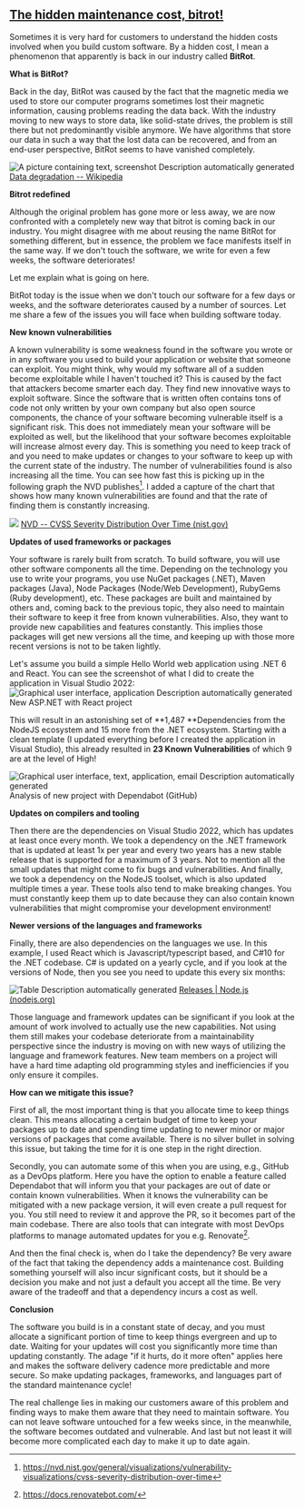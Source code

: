 ## [The hidden maintenance cost, bitrot!](https://fluentbytes.com/?p=9224)

Sometimes it is very hard for customers to understand the hidden costs
involved when you build custom software. By a hidden cost, I mean a
phenomenon that apparently is back in our industry called **BitRot**.

**What is BitRot?**

Back in the day, BitRot was caused by the fact that the magnetic media
we used to store our computer programs sometimes lost their magnetic
information, causing problems reading the data back. With the industry
moving to new ways to store data, like solid-state drives, the problem
is still there but not predominantly visible anymore. We have algorithms
that store our data in such a way that the lost data can be recovered,
and from an end-user perspective, BitRot seems to have vanished
completely.

![A picture containing text, screenshot Description automatically
generated](./media/image1.png)
[Data degradation --
Wikipedia](https://en.wikipedia.org/wiki/Data_degradation)

**Bitrot redefined**

Although the original problem has gone more or less away, we are now
confronted with a completely new way that bitrot is coming back in our
industry. You might disagree with me about reusing the name BitRot for
something different, but in essence, the problem we face manifests
itself in the same way. If we don't touch the software, we write for
even a few weeks, the software deteriorates!

Let me explain what is going on here.

BitRot today is the issue when we don't touch our software for a few
days or weeks, and the software deteriorates caused by a number of
sources. Let me share a few of the issues you will face when building
software today.

**New known vulnerabilities**

A known vulnerability is some weakness found in the software you wrote
or in any software you used to build your application or website that
someone can exploit. You might think, why would my software all of a
sudden become exploitable while I haven't touched it? This is caused by
the fact that attackers become smarter each day. They find new
innovative ways to exploit software. Since the software that is written
often contains tons of code not only written by your own company but
also open source components, the chance of your software becoming
vulnerable itself is a significant risk. This does not immediately mean
your software will be exploited as well, but the likelihood that your
software becomes exploitable will increase almost every day. This is
something you need to keep track of and you need to make updates or
changes to your software to keep up with the current state of the
industry. The number of vulnerabilities found is also increasing all the
time. You can see how fast this is picking up in the following graph the
NVD publishes[^1]. I added a capture of the chart that shows how many
known vulnerabilities are found and that the rate of finding them is
constantly increasing.

![](./media/image2.png)
[NVD -- CVSS Severity Distribution Over
Time
(nist.gov)](https://nvd.nist.gov/general/visualizations/vulnerability-visualizations/cvss-severity-distribution-over-time)

**Updates of used frameworks or packages**

Your software is rarely built from scratch. To build software, you will
use other software components all the time. Depending on the technology
you use to write your programs, you use NuGet packages (.NET), Maven
packages (Java), Node Packages (Node/Web Development), RubyGems (Ruby
development), etc. These packages are built and maintained by others
and, coming back to the previous topic, they also need to maintain their
software to keep it free from known vulnerabilities. Also, they want to
provide new capabilities and features constantly. This implies those
packages will get new versions all the time, and keeping up with those
more recent versions is not to be taken lightly.

Let's assume you build a simple Hello World web application using .NET 6
and React. You can see the screenshot of what I did to create the
application in Visual Studio 2022:\
![Graphical user interface, application Description automatically
generated](./media/image3.png)
New ASP.NET with React project

This will result in an astonishing set of **1,487 **Dependencies from
the NodeJS ecosystem and 15 more from the .NET ecosystem. Starting with
a clean template (I updated everything before I created the application
in Visual Studio), this already resulted in **23 Known
Vulnerabilities** of which 9 are at the level of High!

![Graphical user interface, text, application, email Description
automatically generated](./media/image4.png)
Analysis of new project with Dependabot (GitHub)

**Updates on compilers and tooling**

Then there are the dependencies on Visual Studio 2022, which has updates
at least once every month. We took a dependency on the .NET framework
that is updated at least 1x per year and every two years has a new
stable release that is supported for a maximum of 3 years. Not to
mention all the small updates that might come to fix bugs and
vulnerabilities. And finally, we took a dependency on the NodeJS
toolset, which is also updated multiple times a year. These tools also
tend to make breaking changes. You must constantly keep them up to date
because they can also contain known vulnerabilities that might
compromise your development environment!

**Newer versions of the languages and frameworks**

Finally, there are also dependencies on the languages we use. In this
example, I used React which is Javascript/typescript based, and C#10 for
the .NET codebase. C# is updated on a yearly cycle, and if you look at
the versions of Node, then you see you need to update this every six
months:

![Table Description automatically
generated](./media/image5.png)
[Releases \| Node.js
(nodejs.org)](https://nodejs.org/en/about/releases/)

Those language and framework updates can be significant if you look at
the amount of work involved to actually use the new capabilities. Not
using them still makes your codebase deteriorate from a maintainability
perspective since the industry is moving on with new ways of utilizing
the language and framework features. New team members on a project will
have a hard time adapting old programming styles and inefficiencies if
you only ensure it compiles.

**How can we mitigate this issue?**

First of all, the most important thing is that you allocate time to keep
things clean. This means allocating a certain budget of time to keep
your packages up to date and spending time updating to newer minor or
major versions of packages that come available. There is no silver
bullet in solving this issue, but taking the time for it is one step in
the right direction.

Secondly, you can automate some of this when you are using, e.g., GitHub
as a DevOps platform. Here you have the option to enable a feature
called Dependabot that will inform you that your packages are out of
date or contain known vulnerabilities. When it knows the vulnerability
can be mitigated with a new package version, it will even create a pull
request for you. You still need to review it and approve the PR, so it
becomes part of the main codebase. There are also tools that can
integrate with most DevOps platforms to manage automated updates for you
e.g. Renovate[^2].

And then the final check is, when do I take the dependency? Be very
aware of the fact that taking the dependency adds a maintenance cost.
Building something yourself will also incur significant costs, but it
should be a decision you make and not just a default you accept all the
time. Be very aware of the tradeoff and that a dependency incurs a cost
as well.

**Conclusion**

The software you build is in a constant state of decay, and you must
allocate a significant portion of time to keep things evergreen and up
to date. Waiting for your updates will cost you significantly more time
than updating constantly. The adage "if it hurts, do it more often"
applies here and makes the software delivery cadence more predictable
and more secure. So make updating packages, frameworks, and languages
part of the standard maintenance cycle!

The real challenge lies in making our customers aware of this problem
and finding ways to make them aware that they need to maintain software.
You can not leave software untouched for a few weeks since, in the
meanwhile, the software becomes outdated and vulnerable. And last but
not least it will become more complicated each day to make it up to date
again.

[^1]: <https://nvd.nist.gov/general/visualizations/vulnerability-visualizations/cvss-severity-distribution-over-time>

[^2]: https://docs.renovatebot.com/
